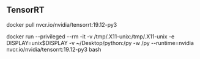 ## TensorRT

docker pull nvcr.io/nvidia/tensorrt:19.12-py3

docker run --privileged --rm -it -v /tmp/.X11-unix:/tmp/.X11-unix -e DISPLAY=unix$DISPLAY -v ~/Desktop/python:/py -w /py --runtime=nvidia nvcr.io/nvidia/tensorrt:19.12-py3  bash

